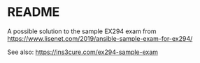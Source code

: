 # README #

A possible solution to the sample EX294 exam from https://www.lisenet.com/2019/ansible-sample-exam-for-ex294/

See also: https://ins3cure.com/ex294-sample-exam
